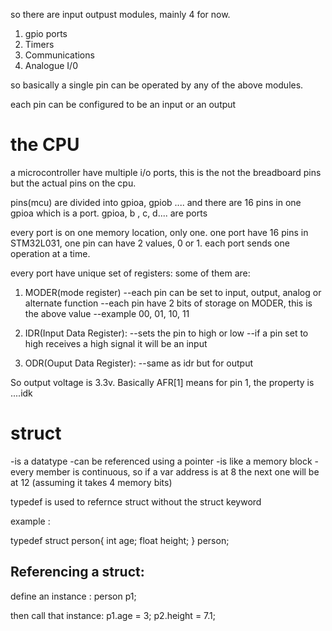 so there are input outpust modules, mainly 4 for now.

1. gpio ports
2. Timers
3. Communications
3. Analogue I/0

so basically a single pin can be operated by any of the above modules.

each pin can be configured to be an input or an output


# the CPU
a microcontroller have multiple i/o ports, this is the not the breadboard pins but the actual pins on the cpu.

pins(mcu) are divided into gpioa, gpiob .... and there are 16 pins in one gpioa which is a port.
gpioa, b , c, d.... are ports

every port is on one memory location, only one.
one port have 16 pins in STM32L031, one pin can have 2 values, 0 or 1. each port sends one operation at a time.


every port have unique set of registers:
some of them are: 
1. MODER(mode register)
--each pin can be set to input, output, analog or alternate function
--each pin have 2 bits of storage on MODER, this is the above value
--example 00, 01, 10, 11

2. IDR(Input Data Register):
--sets the pin to high or low
--if a pin set to high receives a high signal it will be an input

3. ODR(Ouput Data Register):
--same as idr but for output

So output voltage is 3.3v.
Basically AFR[1] means for pin 1, the property is ....idk


# struct 
-is a datatype
-can be referenced using a pointer
-is like a memory block
-every member is continuous, so if a var address is at 8 the next one will be at 12 (assuming it takes 4 memory bits)

typedef is used to refernce struct without the struct keyword

example :

typedef struct person{
    int age;
    float height;
} person;

## Referencing a struct:

define an instance : 
person p1;

then call that instance:
p1.age = 3;
p2.height = 7.1;


